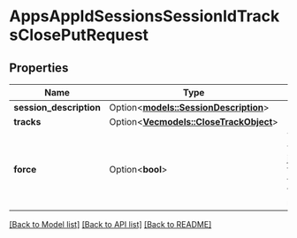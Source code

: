 # AppsAppIdSessionsSessionIdTracksClosePutRequest

## Properties

Name | Type | Description | Notes
------------ | ------------- | ------------- | -------------
**session_description** | Option<[**models::SessionDescription**](SessionDescription.md)> |  | [optional]
**tracks** | Option<[**Vec<models::CloseTrackObject>**](CloseTrackObject.md)> |  | [optional]
**force** | Option<**bool**> | True if you want to stop just the data flow for the tracks, no WebRTC renegotiation | [optional]

[[Back to Model list]](../README.md#documentation-for-models) [[Back to API list]](../README.md#documentation-for-api-endpoints) [[Back to README]](../README.md)


